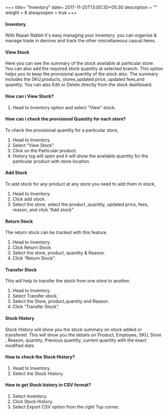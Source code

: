 +++
title= "Inventory"
date= 2017-11-20T13:00:30+05:30
description = ""
weight = 8
alwaysopen = true
+++

#### Inventory

 With Repair Rabbit it's easy managing your inventory. you can organize & manage trade in devices and track the other miscellaneous casual items.

#### View Stock

Here you can see the summary of the stock available at particular store. You can also add the required stock quantity at selected branch. This option helps you to keep the provisional quantity of the stock also. The summary includes the SKU,products, stores,updated price, updated fees,and quantity. You can also Edit or Delete directly from the stock dashboard.

#### How can i View Stock?

1. Head to Inventory option and select "View" stock.

#### How can i check the provisional Quantity for each store?

 To check the provisional quantity for a particular store,

1. Head to Inventory.
2. Select “View Stock”.
3. Click on the Particular product.
4. History log will open and it will show the available quantity for the particular product with store location.

#### Add Stock

 To add stock for any product at any store you need to add them in stock,

1. Head to Inventory.
2. Click add stock.
3. Select the store, select the product ,quantity, updated price, fees, reason, and click “Add stock”

#### Return Stock

 The return stock can be tracked with this feature.

1. Head to Inventory.
2. Click Return Stock.
3. Select the store, product, quantity & Reason.
4. Click “Return Stock”.

#### Transfer Stock

 This will help to transfer the stock from one store to another.

1. Head to Inventory.
2. Select Transfer stock.
3. Select the Store, product,quantity and Reason.
4. Click “Transfer Stock”.

#### Stock History

 Stock History will show you the stock summary on stock added or transfered. This will show you the details on Product, Employee, SKU, Store , Reason, quantity, Previous quantity, current quantity with the exact modified date.

#### How to check the Stock History?

1. Head to Inventory.
2. Select the Stock History.

#### How to get Stock history in CSV format?

1. Select Inventory.
2. Click Stock History.
3. Select Export CSV option from the right Top corner.
